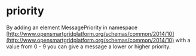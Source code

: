 <!--
SPDX-FileCopyrightText: Contributors to the Documentation project

SPDX-License-Identifier: Apache-2.0
-->

# priority

By adding an element MessagePriority in namespace [http://www.opensmartgridplatform.org/schemas/common/2014/10](http://www.opensmartgridplatform.org/schemas/common/2014/10) with a value from 0 - 9 you can give a message a lower or higher priority.

